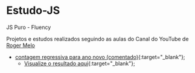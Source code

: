 # Estudo-JS
JS Puro - Fluency

Projetos e estudos realizados seguindo as aulas do Canal do YouTube de [Roger Melo](https://www.youtube.com/c/RogerMelo/featured)

- [contagem regressiva para ano novo (comentado)](https://github.com/gustavogianvecchio/01-JSFluency-ContadorRegressivo){:target="_blank"};
  - [Visualize o resultado aqui](https://gustavogianvecchio.github.io/01-JSFluency-ContadorRegressivo/){:target="_blank"};


